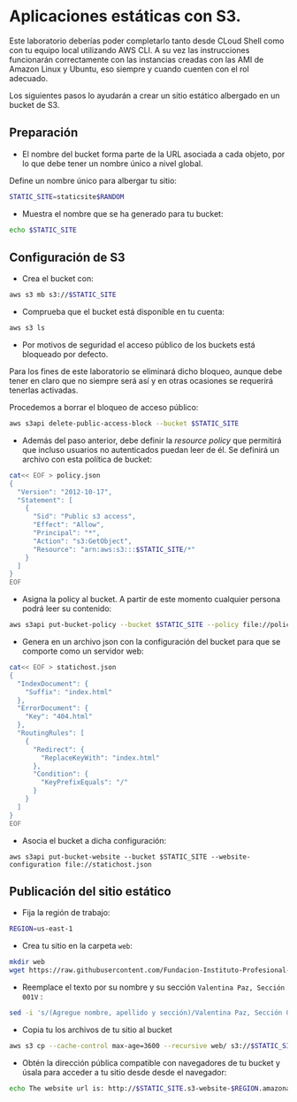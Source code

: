 # Aplicaciones estáticas con S3.

Este laboratorio deberías poder completarlo tanto desde CLoud Shell como con tu equipo local utilizando AWS CLI. A su vez las instrucciones funcionarán correctamente con las instancias creadas con las AMI de Amazon Linux y Ubuntu, eso siempre y cuando cuenten con el rol adecuado.

Los siguientes pasos lo ayudarán a crear un sitio estático albergado en un bucket de S3.

## Preparación

* El nombre del bucket forma parte de la URL asociada a cada objeto, por lo que debe tener un nombre único a nivel global. 

Define un nombre único para albergar tu sitio:

```bash
STATIC_SITE=staticsite$RANDOM
```

* Muestra el nombre que se ha generado para tu bucket:

```bash
echo $STATIC_SITE
```

## Configuración de S3

* Crea el bucket con:

```bash
aws s3 mb s3://$STATIC_SITE
```

* Comprueba que el bucket está disponible en tu cuenta:

```bash
aws s3 ls
```

* Por motivos de seguridad el acceso público de los buckets está bloqueado por defecto.

Para los fines de este laboratorio se eliminará dicho bloqueo, aunque debe tener en claro que no siempre será así y en otras ocasiones se requerirá tenerlas activadas.

Procedemos a borrar el bloqueo de acceso público:


```bash
aws s3api delete-public-access-block --bucket $STATIC_SITE
```

* Además del paso anterior, debe definir la *resource policy* que permitirá que incluso usuarios no autenticados puedan leer de él. Se definirá un archivo con esta política de bucket:

```bash
cat<< EOF > policy.json 
{
  "Version": "2012-10-17",
  "Statement": [
    {
      "Sid": "Public s3 access",
      "Effect": "Allow",
      "Principal": "*",
      "Action": "s3:GetObject",
      "Resource": "arn:aws:s3:::$STATIC_SITE/*"
    }
  ]
}
EOF
```

* Asigna la policy al bucket. A partir de este momento cualquier persona podrá leer su contenido:

```bash
aws s3api put-bucket-policy --bucket $STATIC_SITE --policy file://policy.json
```

* Genera en un archivo json con la configuración del bucket para que se comporte como un servidor web:

```bash
cat<< EOF > statichost.json
{
  "IndexDocument": {
    "Suffix": "index.html"
  },
  "ErrorDocument": {
    "Key": "404.html"
  },
  "RoutingRules": [
    {
      "Redirect": {
        "ReplaceKeyWith": "index.html"
      },
      "Condition": {
        "KeyPrefixEquals": "/"
      }
    }
  ]
}
EOF
```

* Asocia el bucket a dicha configuración:

```
aws s3api put-bucket-website --bucket $STATIC_SITE --website-configuration file://statichost.json
```

## Publicación del sitio estático

* Fija la región de trabajo:

```bash
REGION=us-east-1
```

* Crea tu sitio en la carpeta `web`:

```bash
mkdir web
wget https://raw.githubusercontent.com/Fundacion-Instituto-Profesional-Duoc-UC/INY1102/refs/heads/main/s3/index.html -O web/index.html


```

* Reemplace el texto por su nombre y su sección `Valentina Paz, Sección 001V` :

```bash
sed -i 's/(Agregue nombre, apellido y sección)/Valentina Paz, Sección 001V/' web/index.html ## reemplazar datos según corresponda
```

* Copia tu los archivos de tu sitio al bucket

```bash
aws s3 cp --cache-control max-age=3600 --recursive web/ s3://$STATIC_SITE
```

* Obtén la dirección pública compatible con navegadores de tu bucket y úsala para acceder a tu sitio desde desde el navegador:

```bash
echo The website url is: http://$STATIC_SITE.s3-website-$REGION.amazonaws.com
```